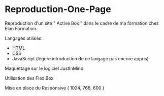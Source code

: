 # Reproduction-One-Page
Reproduction d'un site " Active Box " dans le cadre de ma formation chez Elan Formation.

Langages utilisés:
- HTML
- CSS
- JavaScript (légère introduction de ce langage pas encore appris)

Maquettage sur le logiciel JustInMind

Utilisation des Flex Box

Mise en place du Responsive ( 1024, 768, 600 )
